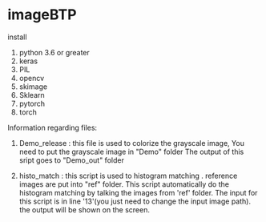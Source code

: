 # imageBTP
install 
1) python 3.6 or greater
2) keras
3) PIL
4) opencv
5) skimage
6) Sklearn
7) pytorch
8) torch



Information regarding files:

1) Demo_release : this file is used to colorize the grayscale image, You need to put the grayscale image in "Demo" folder
   The output of this sript goes to "Demo_out" folder

2) histo_match : this script is used to histogram matching . reference images are put into "ref" folder.
   This script automatically do the histogram matching by talking the images from 'ref' folder.
   The input for this script is in line '13'(you just need to change the input image path).
   the output will be shown on the screen.
